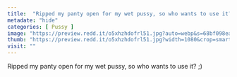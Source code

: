 ```yaml
---
title:  "Ripped my panty open for my wet pussy, so who wants to use it? ;)"
metadate: "hide"
categories: [ Pussy ]
image: "https://preview.redd.it/o5xhzhdofrl51.jpg?auto=webp&s=68bf098eabd731d64e4fc5e5073a4114ea98e5c6"
thumb: "https://preview.redd.it/o5xhzhdofrl51.jpg?width=1080&crop=smart&auto=webp&s=b7f04a88f64373a50089f8dd06680a1049ca78f2"
visit: ""
---
```

Ripped my panty open for my wet pussy, so who wants to use it? ;)
